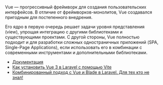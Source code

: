 Vue — прогрессивный фреймворк для создания пользовательских интерфейсов. В отличие от фреймворков-монолитов,
Vue создавался пригодным для постепенного внедрения. 

Его ядро в первую очередь решает задачи уровня представления (view), упрощая интеграцию с другими библиотеками 
и существующими проектами. С другой стороны, Vue полностью подходит 
и для разработки сложных одностраничных приложений (SPA, Single-Page Applications), 
если использовать его в комбинации с современными инструментами и дополнительными библиотеками.

[//]: # "materials"

- [Документация](https://vuejs.org/)
- [Как установить Vue 3 в Laravel с помощью Vite](https://cutcode.dev/articles/how-install-vue3)
- [Комбинированный подход с Vue и Blade в Laravel. Для тех кто не знал!](https://youtu.be/fCAX6Dp7hpQ)

[//]: # "/materials"

